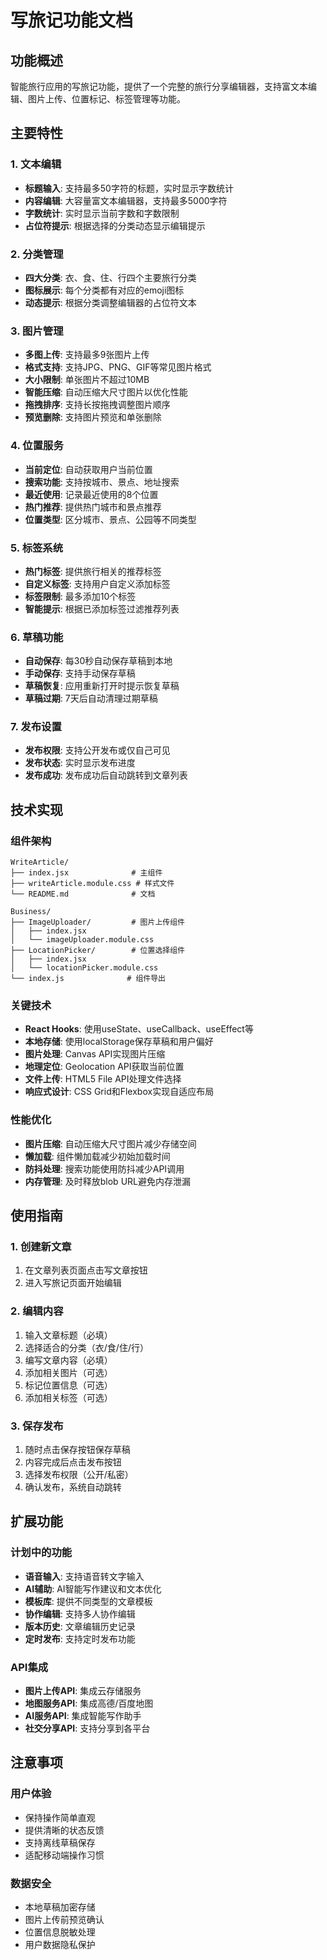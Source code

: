 # 写旅记功能文档

## 功能概述

智能旅行应用的写旅记功能，提供了一个完整的旅行分享编辑器，支持富文本编辑、图片上传、位置标记、标签管理等功能。

## 主要特性

### 1. 文本编辑
- **标题输入**: 支持最多50字符的标题，实时显示字数统计
- **内容编辑**: 大容量富文本编辑器，支持最多5000字符
- **字数统计**: 实时显示当前字数和字数限制
- **占位符提示**: 根据选择的分类动态显示编辑提示

### 2. 分类管理
- **四大分类**: 衣、食、住、行四个主要旅行分类
- **图标展示**: 每个分类都有对应的emoji图标
- **动态提示**: 根据分类调整编辑器的占位符文本

### 3. 图片管理
- **多图上传**: 支持最多9张图片上传
- **格式支持**: 支持JPG、PNG、GIF等常见图片格式
- **大小限制**: 单张图片不超过10MB
- **智能压缩**: 自动压缩大尺寸图片以优化性能
- **拖拽排序**: 支持长按拖拽调整图片顺序
- **预览删除**: 支持图片预览和单张删除

### 4. 位置服务
- **当前定位**: 自动获取用户当前位置
- **搜索功能**: 支持按城市、景点、地址搜索
- **最近使用**: 记录最近使用的8个位置
- **热门推荐**: 提供热门城市和景点推荐
- **位置类型**: 区分城市、景点、公园等不同类型

### 5. 标签系统
- **热门标签**: 提供旅行相关的推荐标签
- **自定义标签**: 支持用户自定义添加标签
- **标签限制**: 最多添加10个标签
- **智能提示**: 根据已添加标签过滤推荐列表

### 6. 草稿功能
- **自动保存**: 每30秒自动保存草稿到本地
- **手动保存**: 支持手动保存草稿
- **草稿恢复**: 应用重新打开时提示恢复草稿
- **草稿过期**: 7天后自动清理过期草稿

### 7. 发布设置
- **发布权限**: 支持公开发布或仅自己可见
- **发布状态**: 实时显示发布进度
- **发布成功**: 发布成功后自动跳转到文章列表

## 技术实现

### 组件架构
```
WriteArticle/
├── index.jsx              # 主组件
├── writeArticle.module.css # 样式文件
└── README.md              # 文档

Business/
├── ImageUploader/         # 图片上传组件
│   ├── index.jsx
│   └── imageUploader.module.css
├── LocationPicker/        # 位置选择组件
│   ├── index.jsx
│   └── locationPicker.module.css
└── index.js              # 组件导出
```

### 关键技术
- **React Hooks**: 使用useState、useCallback、useEffect等
- **本地存储**: 使用localStorage保存草稿和用户偏好
- **图片处理**: Canvas API实现图片压缩
- **地理定位**: Geolocation API获取当前位置
- **文件上传**: HTML5 File API处理文件选择
- **响应式设计**: CSS Grid和Flexbox实现自适应布局

### 性能优化
- **图片压缩**: 自动压缩大尺寸图片减少存储空间
- **懒加载**: 组件懒加载减少初始加载时间
- **防抖处理**: 搜索功能使用防抖减少API调用
- **内存管理**: 及时释放blob URL避免内存泄漏

## 使用指南

### 1. 创建新文章
1. 在文章列表页面点击写文章按钮
2. 进入写旅记页面开始编辑

### 2. 编辑内容
1. 输入文章标题（必填）
2. 选择适合的分类（衣/食/住/行）
3. 编写文章内容（必填）
4. 添加相关图片（可选）
5. 标记位置信息（可选）
6. 添加相关标签（可选）

### 3. 保存发布
1. 随时点击保存按钮保存草稿
2. 内容完成后点击发布按钮
3. 选择发布权限（公开/私密）
4. 确认发布，系统自动跳转

## 扩展功能

### 计划中的功能
- **语音输入**: 支持语音转文字输入
- **AI辅助**: AI智能写作建议和文本优化
- **模板库**: 提供不同类型的文章模板
- **协作编辑**: 支持多人协作编辑
- **版本历史**: 文章编辑历史记录
- **定时发布**: 支持定时发布功能

### API集成
- **图片上传API**: 集成云存储服务
- **地图服务API**: 集成高德/百度地图
- **AI服务API**: 集成智能写作助手
- **社交分享API**: 支持分享到各平台

## 注意事项

### 用户体验
- 保持操作简单直观
- 提供清晰的状态反馈
- 支持离线草稿保存
- 适配移动端操作习惯

### 数据安全
- 本地草稿加密存储
- 图片上传前预览确认
- 位置信息脱敏处理
- 用户数据隐私保护